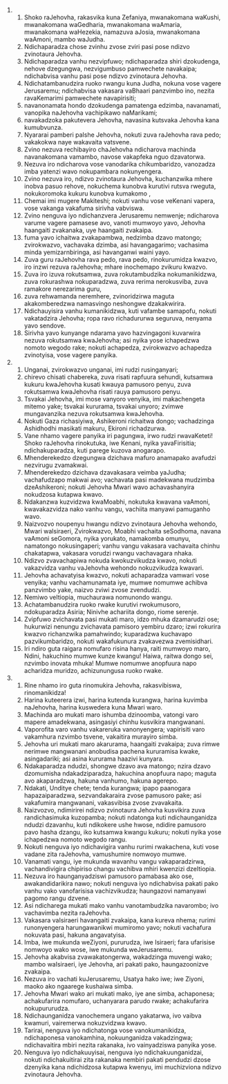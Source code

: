 <ol>
  <li>
    <ol>
      <li>Shoko raJehovha, rakasvika kuna Zefaniya, mwanakomana waKushi, mwanakomana waGedharia, mwanakomana waAmaria, mwanakomana waHezekia, namazuva aJosia, mwanakomana waAmoni, mambo waJudha.</li>
      <li>Ndichaparadza chose zvinhu zvose zviri pasi pose ndizvo zvinotaura Jehovha.</li>
      <li>Ndichaparadza vanhu nezvipfuwo; ndichaparadza shiri dzokudenga, nehove dzegungwa, nezvigumbuso pamwechete navakaipa; ndichabvisa vanhu pasi pose ndizvo zvinotaura Jehovha.</li>
      <li>Ndichatambanudzira ruoko rwangu kuna Judha, nokuna vose vagere Jerusaremu; ndichabvisa vakasara vaBhaari panzvimbo ino, nezita ravaKemarimi pamwechete navapirisiti;</li>
      <li>navanonamata hondo dzokudenga pamatenga edzimba, navanamati, vanopika naJehovha vachipikawo naMarikami;</li>
      <li>navakadzoka pakutevera Jehovha, navasina kutsvaka Jehovha kana kumubvunza.</li>
      <li>Nyararai pamberi paIshe Jehovha, nokuti zuva raJehovha rava pedo; vakakokwa naye wakavaita vatsvene.</li>
      <li>Zvino nezuva rechibayiro chaJehovha ndicharova machinda navanakomana vamambo, navose vakapfeka nguo dzavatorwa.</li>
      <li>Nezuva iro ndicharova vose vanodarika chikumbaridzo, vanozadza imba yatenzi wavo nokupambara nokunyengera.</li>
      <li>Zvino nezuva iro, ndizvo zvinotaura Jehovha, kuchanzwika mhere inobva pasuo rehove, nokuchema kunobva kurutivi rutsva rweguta, nokukoromoka kukuru kunobva kumakomo ,</li>
      <li>Chemai imi mugere Makiteshi; nokuti vanhu vose veKenani vapera, vose vakanga vakafuma sirivha vabviswa.</li>
      <li>Zvino nenguva iyo ndichanzvera Jerusaremu nemwenje; ndicharova varume vagere pamasese avo, vanoti mumwoyo yavo, Jehovha haangaiti zvakanaka, uye haangaiti zvakaipa.</li>
      <li>fuma yavo ichaitwa zvakapambwa, nedzimba dzavo matongo; zvirokwazvo, vachavaka dzimba, asi havangagarimo; vachasima minda yemizarnbiringa, asi havanganwi waini yayo.</li>
      <li>Zuva guru raJehovha rava pedo, rava pedo, rinokurumidza kwazvo, iro inzwi rezuva raJehovha; mhare inochemapo zvikuru kwazvo.</li>
      <li>Zuva iro izuva rokutsamwa, zuva rokutambudzika nokumanikidzwa, zuva rokurashwa nokuparadzwa, zuva rerima nerokusviba, zuva ramakore nerezarima guru,</li>
      <li>zuva rehwamanda neremhere, zvinoridzirwa maguta akakomberedzwa namasvingo neshongwe dzakakwirira.</li>
      <li>Ndichauyisira vanhu kumanikidzwa, kuti vafambe samapofu, nokuti vakatadzira Jehovha; ropa ravo richadururwa seguruva, nenyama yavo sendove.</li>
      <li>Sirivha yavo kunyange ndarama yavo hazvingagoni kuvarwira nezuva rokutsamwa kwaJehovha; asi nyika yose ichapedzwa nomoto wegodo rake; nokuti achapedza, zvirokwazvo achapedza zvinotyisa, vose vagere panyika.</li>
    </ol>
  </li>
  <li>
    <ol>
      <li>Unganai, zvirokwazvo unganai, imi rudzi rusinganyari;</li>
      <li>chirevo chisati chabereka, zuva risati rapfuura sehundi, kutsamwa kukuru kwaJehovha kusati kwauya pamusoro penyu, zuva rokutsamwa kwaJehovha risati rauya pamusoro penyu.</li>
      <li>Tsvakai Jehovha, imi mose vanyoro venyika, imi makachengeta mitemo yake; tsvakai kururama, tsvakai unyoro; zvimwe mungavanzika nezuva rokutsamwa kwaJehovha.</li>
      <li>Nokuti Gaza richasiyiwa, Ashikeroni richaitwa dongo; vachadzinga Ashidhodhi masikati makuru, Ekironi richadzurwa.</li>
      <li>Vane nhamo vagere panyika iri pagungwa, irwo rudzi rwavaKeteti! Shoko raJehovha rinokutuka, iwe Kenani, nyika yavaFirisitia; ndichakuparadza, kuti parege kuzova anogarapo.</li>
      <li>Mhenderekedzo dzegungwa dzichava mafuro anamapako avafudzi nezvirugu zvamakwai.</li>
      <li>Mhenderekedzo dzichava dzavakasara veimba yaJudha; vachafudzapo makwai avo; vachavata pasi madekwana mudzimba dzeAshikeroni; nokuti Jehovha Mwari wavo achavashanyira nokudzosa kutapwa kwavo.</li>
      <li>Ndakanzwa kuzvidzwa kwaMoabhi, nokutuka kwavana vaAmoni, kwavakazvidza nako vanhu vangu, vachiita manyawi pamuganho wavo.</li>
      <li>Naizvozvo noupenyu hwangu ndizvo zvinotaura Jehovha wehondo, Mwari walsiraeri, Zvirokwazvo, Moabhi vachaita seSodhoma, navana vaAmoni seGomora, nyika yorukato, namakomba omunyu, namatongo nokusingaperi; vanhu vangu vakasara vachavaita chinhu chakatapwa, vakasara vorudzi rwangu vachavagara nhaka.</li>
      <li>Ndizvo zvavachapiwa nokuda kwokuzvikudza kwavo, nokuti vakazvidza vanhu vaJehovha wehondo nokuzvikudza kwavari.</li>
      <li>Jehovha achavatyisa kwazvo, nokuti achaparadza vamwari vose venyika; vanhu vachamunamata iye, mumwe nomumwe achibva panzvimbo yake, naizvo zviwi zvose zvendudzi.</li>
      <li>Nemiwo veItiopia, muchaurawa nomunondo wangu.</li>
      <li>Achatambanudzira ruoko rwake kurutivi rwokumusoro, ndokuparadza Asiria; Ninivhe achariita dongo, riome serenje.</li>
      <li>Zvipfuwo zvichavata pasi mukati maro, idzo mhuka dzamarudzi ose; hukurwizi nenungu zvichavata pamisoro yembiru dzaro; izwi rokurira kwazvo richanzwika pamahwindo; kuparadzwa kuchavapo pazvikumbaridzo, nokuti wakafukunura zvakavezwa zvemisidhari.</li>
      <li>Iri ndiro guta raigara nomufaro risina hanya, raiti mumwoyo maro, Ndini, hakuchino mumwe kunze kwangu! Haiwa, raitwa dongo sei, nzvimbo inovata mhuka! Mumwe nomumwe anopfuura napo acharidza muridzo, achizunungusa ruoko rwake.</li>
    </ol>
  </li>
  <li>
    <ol>
      <li>Rine nhamo iro guta rinomukira Jehovha, rakasvibiswa, rinomanikidza!</li>
      <li>Harina kuteerera izwi, harina kutenda kurangwa, harina kuvimba naJehovha, harina kuswedera kuna Mwari waro.</li>
      <li>Machinda aro mukati maro ishumba dzinoomba, vatongi varo mapere amadekwana, asingasiyi chinhu kusvikira mangwanani.</li>
      <li>Vaporofita varo vanhu vakareruka vanonyengera; vapirisiti varo vakamhura nzvimbo tsvene, vakaitira murayiro simba.</li>
      <li>Jehovha uri mukati maro akarurama, haangaiti zvakaipa; zuva rimwe nerimwe mangwanani anobudisa pachena kururamisa kwake, asingadariki; asi asina kururama haazivi kunyara.</li>
      <li>Ndakaparadza ndudzi, shongwe dzavo ava matongo; nzira dzavo dzomumisha ndakadziparadza, hakuchina anopfuura napo; maguta avo akaparadzwa, hakuna vanhumo, hakuna agerepo.</li>
      <li>Ndakati, Unditye chete; tenda kurangwa; ipapo paanogara hapazaiparadzwa, sezvandakaraira zvose pamusoro pake; asi vakafumira mangwanani, vakasvibisa zvose zvavakaita.</li>
      <li>Naizvozvo, ndimirirei ndizvo zvinotaura Jehovha kusvikira zuva randichasimuka kuzopamba; nokuti ndatonga kuti ndichaunganidza ndudzi dzavanhu, kuti ndikokere ushe hwose, ndidire pamusoro pavo hasha dzangu, iko kutsamwa kwangu kukuru; nokuti nyika yose ichapedzwa nomoto wegodo rangu.</li>
      <li>Nokuti nenguva iyo ndichavigira vanhu rurimi rwakachena, kuti vose vadane zita raJehovha, vamushumire nomwoyo mumwe.</li>
      <li>Vanamati vangu, iye mukunda wavanhu vangu vakaparadzirwa, vachandivigira chipiriso changu vachibva mhiri kwenzizi dzeItiopia.</li>
      <li>Nezuva iro haunganyadziswi pamusoro pamabasa ako ose, awakandidarikira nawo; nokuti nenguva iyo ndichabvisa pakati pako vanhu vako vanofarisisa vachizvikudza; haungazovi namanyawi pagomo rangu dzvene.</li>
      <li>Asi ndicharega mukati mako vanhu vanotambudzika navarombo; ivo vachavimba nezita raJehovha.</li>
      <li>Vakasara vaIsiraeri havangaiti zvakaipa, kana kureva nhema; rurimi runonyengera harungawanikwi mumiromo yavo; nokuti vachafura nokuvata pasi, hakuna angavatyisa.</li>
      <li>Imba, iwe mukunda weZiyoni, pururudza, iwe Isiraeri; fara ufarisise nomwoyo wako wose, iwe mukunda weJerusaremu.</li>
      <li>Jehovha akabvisa zvawakatongerwa, wakadzinga muvengi wako; mambo waIsiraeri, iye Jehovha, ari pakati pako, haungazoonizve zvakaipa.</li>
      <li>Nezuva iro vachati kuJerusaremu, Usatya hako iwe; iwe Ziyoni, maoko ako ngaarege kushaiwa simba.</li>
      <li>Jehovha Mwari wako ari mukati mako, iye ane simba, achaponesa; achakufarira nomufaro, uchanyarara parudo rwake; achakufarira nokupururudza.</li>
      <li>Ndichaunganidza vanochemera ungano yakatarwa, ivo vaibva kwamuri, vairemerwa nokuzvidzwa kwavo.</li>
      <li>Tarirai, nenguva iyo ndichatonga vose vanokumanikidza, ndichaponesa vanokamhina, nokuunganidza vakadzingwa; ndichavaitira mbiri nezita rakanaka, ivo vainyadziswa panyika yose.</li>
      <li>Nenguva iyo ndichakuuyisai, nenguva iyo ndichakuunganidzai, nokuti ndichakuitirai zita rakanaka nembiri pakati pendudzi dzose dzenyika kana ndichidzosa kutapwa kwenyu, imi muchizviona ndizvo zvinotaura Jehovha.</li>
    </ol>
  </li>
</ol>